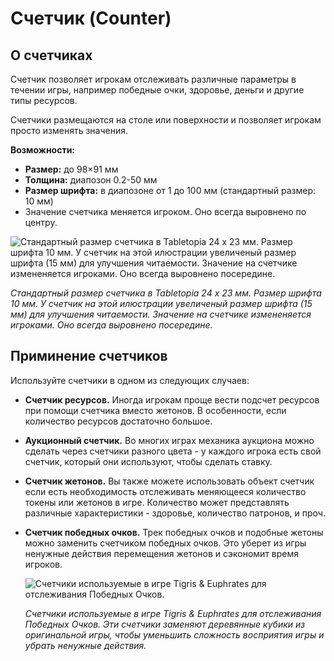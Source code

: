 # Счетчик (Counter)

## О счетчиках

Счетчик позволяет игрокам отслеживать различные параметры в течении игры, например победные очки, здоровье, деньги и другие типы ресурсов.

Счетчики размещаются на столе или поверхности и позволяет игрокам просто изменять значения.

**Возможности:**

* **Размер:** до 98&#215;91 мм
* **Толщина:** диапозон 0.2-50 мм
* **Размер шрифта:** в диапозоне от 1 до 100 мм (стандартный размер: 10 мм)
* Значение счетчика меняется игроком. Оно всегда выровнено по центру.

![Стандартный размер счетчика в Tabletopia 24 x 23 мм. Размер шрифта 10 мм. У счетчик на этой илюстрации увеличеный размер шрифта (15 мм) для улучшения читаемости. Значение на счетчике измененяется игроками. Оно всегда выровнено посередине.](http://help.tabletopia.com/wp-content/uploads/2015/06/counter.png)

*Стандартный размер счетчика в Tabletopia 24 x 23 мм. Размер шрифта 10 мм. У счетчик на этой илюстрации увеличеный размер шрифта (15 мм) для улучшения читаемости. Значение на счетчике измененяется игроками. Оно всегда выровнено посередине.*

## Приминение счетчиков

Используйте счетчики в одном из следующих случаев:

* **Счетчик ресурсов.** Иногда игрокам проще вести подсчет ресурсов при помощи счетчика вместо жетонов. В особенности, если количество ресурсов достаточно большое.

* **Аукционный счетчик.** Во многих играх механика аукциона можно сделать через счетчики разного цвета - у каждого игрока есть свой счетчик, который они используют, чтобы сделать ставку.

* **Счетчик жетонов.** Вы также можете использовать объект счетчик если есть необходимость отслеживать меняющееся количество токены или жетонов в игре. Количество может представлять различные характеристики - здоровье, количество патронов, и проч.

* **Счетчик победных очков.** Трек победных очков и подобные жетоны можно заменить счетчиком победных очков. Это уберет из игры ненужные действия перемещения жетонов и сэкономит время игроков.

	![Счетчики используемые в игре Tigris &amp; Euphrates для отслеживания Победных Очков.](http://help.tabletopia.com/wp-content/uploads/2015/06/tigris_and_euphrates_counters.png)

	*Счетчики используемые в игре Tigris &amp; Euphrates для отслеживания Победных Очков. Эти счетчики заменяют деревянные кубики из оригинальной игры, чтобы уменьшить сложность восприятия игры и убрать ненужные действия.*